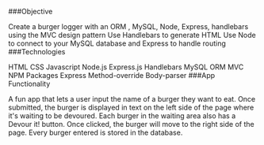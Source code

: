 ###Objective

Create a burger logger with an ORM , MySQL, Node, Express, handlebars using the MVC design pattern
Use Handlebars to generate HTML
Use Node to connect to your MySQL database and Express to handle routing
###Technologies

HTML
CSS
Javascript
Node.js
Express.js
Handlebars
MySQL
ORM
MVC
NPM Packages
Express
Method-override
Body-parser
###App Functionality

A fun app that lets a user input the name of a burger they want to eat.
Once submitted, the burger is displayed in text on the left side of the page where it's waiting to be devoured.
Each burger in the waiting area also has a Devour it! button. Once clicked, the burger will move to the right side of the page.
Every burger entered is stored in the database.